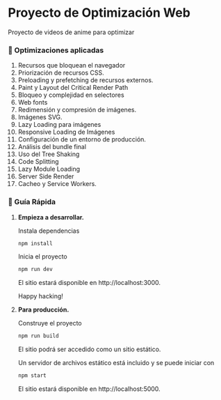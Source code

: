 # Proyecto de Optimización Web

Proyecto de videos de anime para optimizar

### 🚀 Optimizaciones aplicadas

1. Recursos que bloquean el navegador
1. Priorización de recursos CSS.
1. Preloading y prefetching de recursos externos.
1. Paint y Layout del Critical Render Path
1. Bloqueo y complejidad en selectores
1. Web fonts
1. Redimensión y compresión de imágenes.
1. Imágenes SVG.
1. Lazy Loading para imágenes
1. Responsive Loading de Imágenes
1. Configuración de un entorno de producción.
1. Análisis del bundle final
1. Uso del Tree Shaking
1. Code Splitting
1. Lazy Module Loading
1. Server Side Render
1. Cacheo y Service Workers.

### 🤖 Guía Rápida

1.  **Empieza a desarrollar.**

    Instala dependencias

    ```sh
    npm install
    ```

    Inicia el proyecto

    ```sh
    npm run dev
    ```

    El sitio estará disponible en http://localhost:3000.

    Happy hacking!

1.  **Para producción.**

    Construye el proyecto

    ```sh
    npm run build
    ```

    El sitio podrá ser accedido como un sitio estático.

    Un servidor de archivos estático está incluido y se puede iniciar con

    ```sh
    npm start
    ```

    El sitio estará disponible en http://localhost:5000.
